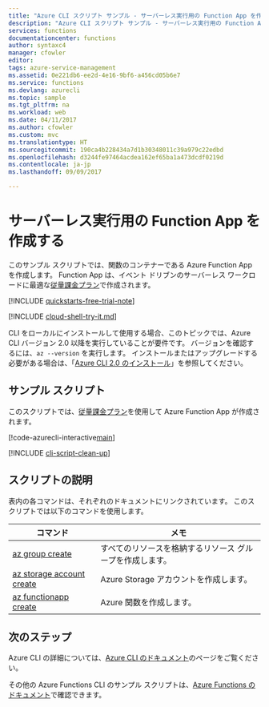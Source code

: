 ```yaml
---
title: "Azure CLI スクリプト サンプル - サーバーレス実行用の Function App を作成する | Microsoft Docs"
description: "Azure CLI スクリプト サンプル - サーバーレス実行用の Function App を作成する"
services: functions
documentationcenter: functions
author: syntaxc4
manager: cfowler
editor: 
tags: azure-service-management
ms.assetid: 0e221db6-ee2d-4e16-9bf6-a456cd05b6e7
ms.service: functions
ms.devlang: azurecli
ms.topic: sample
ms.tgt_pltfrm: na
ms.workload: web
ms.date: 04/11/2017
ms.author: cfowler
ms.custom: mvc
ms.translationtype: HT
ms.sourcegitcommit: 190ca4b228434a7d1b30348011c39a979c22edbd
ms.openlocfilehash: d3244fe97464acdea162ef65ba1a473dcdf0219d
ms.contentlocale: ja-jp
ms.lasthandoff: 09/09/2017

---
```


# <a name="create-a-function-app-for-serverless-execution"></a>サーバーレス実行用の Function App を作成する

このサンプル スクリプトでは、関数のコンテナーである Azure Function App を作成します。 Function App は、イベント ドリブンのサーバーレス ワークロードに最適な[従量課金プラン](../functions-scale.md#consumption-plan)で作成されます。

[!INCLUDE [quickstarts-free-trial-note](../../../includes/quickstarts-free-trial-note.md)]

[!INCLUDE [cloud-shell-try-it.md](../../../includes/cloud-shell-try-it.md)]

CLI をローカルにインストールして使用する場合、このトピックでは、Azure CLI バージョン 2.0 以降を実行していることが要件です。 バージョンを確認するには、`az --version` を実行します。 インストールまたはアップグレードする必要がある場合は、「[Azure CLI 2.0 のインストール]( /cli/azure/install-azure-cli)」を参照してください。 

## <a name="sample-script"></a>サンプル スクリプト

このスクリプトでは、[従量課金プラン](../functions-scale.md#consumption-plan)を使用して Azure Function App が作成されます。

[!code-azurecli-interactive[main](../../../cli_scripts/azure-functions/create-function-app-consumption/create-function-app-consumption.sh "従量課金プランで Azure 関数を作成する")]

[!INCLUDE [cli-script-clean-up](../../../includes/cli-script-clean-up.md)]

## <a name="script-explanation"></a>スクリプトの説明

表内の各コマンドは、それぞれのドキュメントにリンクされています。 このスクリプトでは以下のコマンドを使用します。

| コマンド | メモ |
|---|---|
| [az group create](https://docs.microsoft.com/cli/azure/group#az_group_create) | すべてのリソースを格納するリソース グループを作成します。 |
| [az storage account create](/cli/azure/storage/account#create) | Azure Storage アカウントを作成します。 |
| [az functionapp create](https://docs.microsoft.com/cli/azure/functionapp#az_functionapp_create) | Azure 関数を作成します。 |

## <a name="next-steps"></a>次のステップ

Azure CLI の詳細については、[Azure CLI のドキュメント](https://docs.microsoft.com/cli/azure/overview)のページをご覧ください。

その他の Azure Functions CLI のサンプル スクリプトは、[Azure Functions のドキュメント](../functions-cli-samples.md)で確認できます。

